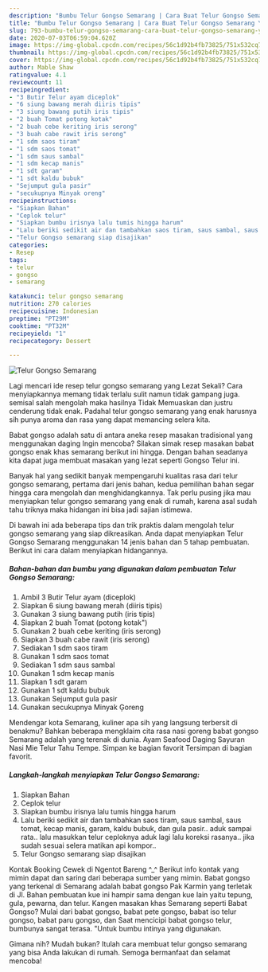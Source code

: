 ```yaml
---
description: "Bumbu Telur Gongso Semarang | Cara Buat Telur Gongso Semarang Yang Lezat"
title: "Bumbu Telur Gongso Semarang | Cara Buat Telur Gongso Semarang Yang Lezat"
slug: 793-bumbu-telur-gongso-semarang-cara-buat-telur-gongso-semarang-yang-lezat
date: 2020-07-03T06:59:04.620Z
image: https://img-global.cpcdn.com/recipes/56c1d92b4fb73825/751x532cq70/telur-gongso-semarang-foto-resep-utama.jpg
thumbnail: https://img-global.cpcdn.com/recipes/56c1d92b4fb73825/751x532cq70/telur-gongso-semarang-foto-resep-utama.jpg
cover: https://img-global.cpcdn.com/recipes/56c1d92b4fb73825/751x532cq70/telur-gongso-semarang-foto-resep-utama.jpg
author: Mable Shaw
ratingvalue: 4.1
reviewcount: 11
recipeingredient:
- "3 Butir Telur ayam diceplok"
- "6 siung bawang merah diiris tipis"
- "3 siung bawang putih iris tipis"
- "2 buah Tomat potong kotak"
- "2 buah cebe keriting iris serong"
- "3 buah cabe rawit iris serong"
- "1 sdm saos tiram"
- "1 sdm saos tomat"
- "1 sdm saus sambal"
- "1 sdm kecap manis"
- "1 sdt garam"
- "1 sdt kaldu bubuk"
- "Sejumput gula pasir"
- "secukupnya Minyak oreng"
recipeinstructions:
- "Siapkan Bahan"
- "Ceplok telur"
- "Siapkan bumbu irisnya lalu tumis hingga harum"
- "Lalu beriki sedikit air dan tambahkan saos tiram, saus sambal, saus tomat, kecap manis, garam, kaldu bubuk, dan gula pasir.. aduk sampai rata.. lalu masukkan telur ceploknya aduk lagi lalu koreksi rasanya.. jika sudah sesuai selera matikan api kompor.."
- "Telur Gongso semarang siap disajikan"
categories:
- Resep
tags:
- telur
- gongso
- semarang

katakunci: telur gongso semarang 
nutrition: 270 calories
recipecuisine: Indonesian
preptime: "PT29M"
cooktime: "PT32M"
recipeyield: "1"
recipecategory: Dessert

---
```



![Telur Gongso Semarang](https://img-global.cpcdn.com/recipes/56c1d92b4fb73825/751x532cq70/telur-gongso-semarang-foto-resep-utama.jpg)

Lagi mencari ide resep telur gongso semarang yang Lezat Sekali? Cara menyiapkannya memang tidak terlalu sulit namun tidak gampang juga. semisal salah mengolah maka hasilnya Tidak Memuaskan dan justru cenderung tidak enak. Padahal telur gongso semarang yang enak harusnya sih punya aroma dan rasa yang dapat memancing selera kita.

Babat gongso adalah satu di antara aneka resep masakan tradisional yang menggunakan daging Ingin mencoba? Silakan simak resep masakan babat gongso enak khas semarang berikut ini hingga. Dengan bahan seadanya kita dapat juga membuat masakan yang lezat seperti Gongso Telur ini.

Banyak hal yang sedikit banyak mempengaruhi kualitas rasa dari telur gongso semarang, pertama dari jenis bahan, kedua pemilihan bahan segar hingga cara mengolah dan menghidangkannya. Tak perlu pusing jika mau menyiapkan telur gongso semarang yang enak di rumah, karena asal sudah tahu triknya maka hidangan ini bisa jadi sajian istimewa.


Di bawah ini ada beberapa tips dan trik praktis dalam mengolah telur gongso semarang yang siap dikreasikan. Anda dapat menyiapkan Telur Gongso Semarang menggunakan 14 jenis bahan dan 5 tahap pembuatan. Berikut ini cara dalam menyiapkan hidangannya.

<!--inarticleads1-->

##### Bahan-bahan dan bumbu yang digunakan dalam pembuatan Telur Gongso Semarang:

1. Ambil 3 Butir Telur ayam (diceplok)
1. Siapkan 6 siung bawang merah (diiris tipis)
1. Gunakan 3 siung bawang putih (iris tipis)
1. Siapkan 2 buah Tomat (potong kotak&#34;)
1. Gunakan 2 buah cebe keriting (iris serong)
1. Siapkan 3 buah cabe rawit (iris serong)
1. Sediakan 1 sdm saos tiram
1. Gunakan 1 sdm saos tomat
1. Sediakan 1 sdm saus sambal
1. Gunakan 1 sdm kecap manis
1. Siapkan 1 sdt garam
1. Gunakan 1 sdt kaldu bubuk
1. Gunakan Sejumput gula pasir
1. Gunakan secukupnya Minyak Ģoreng


Mendengar kota Semarang, kuliner apa sih yang langsung terbersit di benakmu? Bahkan beberapa mengklaim cita rasa nasi goreng babat gongso Semarang adalah yang terenak di dunia. Ayam Seafood Daging Sayuran Nasi Mie Telur Tahu Tempe. Simpan ke bagian favorit Tersimpan di bagian favorit. 

<!--inarticleads2-->

##### Langkah-langkah menyiapkan Telur Gongso Semarang:

1. Siapkan Bahan
1. Ceplok telur
1. Siapkan bumbu irisnya lalu tumis hingga harum
1. Lalu beriki sedikit air dan tambahkan saos tiram, saus sambal, saus tomat, kecap manis, garam, kaldu bubuk, dan gula pasir.. aduk sampai rata.. lalu masukkan telur ceploknya aduk lagi lalu koreksi rasanya.. jika sudah sesuai selera matikan api kompor..
1. Telur Gongso semarang siap disajikan


Kontak Booking Cewek di Ngentot Bareng ^_^ Berikut info kontak yang mimin dapat dan saring dari beberapa sumber yang mimin. Babat gongso yang terkenal di Semarang adalah babat gongso Pak Karmin yang terletak di Jl. Bahan pembuatan kue ini hampir sama dengan kue lain yaitu tepung, gula, pewarna, dan telur. Kangen masakan khas Semarang seperti Babat Gongso? Mulai dari babat gongso, babat pete gongso, babat iso telur gongso, babat paru gongso, dan Saat mencicipi babat gongso telur, bumbunya sangat terasa. &#34;Untuk bumbu intinya yang digunakan. 

Gimana nih? Mudah bukan? Itulah cara membuat telur gongso semarang yang bisa Anda lakukan di rumah. Semoga bermanfaat dan selamat mencoba!

